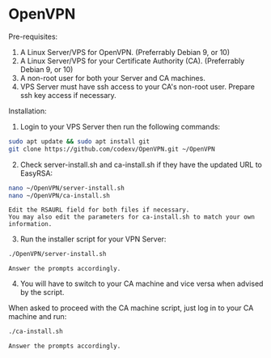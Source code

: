# OpenVPN

Pre-requisites:
1. A Linux Server/VPS for OpenVPN.
    (Preferrably Debian 9, or 10)
2. A Linux Server/VPS for your Certificate Authority (CA).
    (Preferrably Debian 9, or 10)
3. A non-root user for both your Server and CA machines.
3. VPS Server must have ssh access to your CA's non-root user. 
    Prepare ssh key access if necessary.


Installation:

1. Login to your VPS Server then run the following commands:

```bash
sudo apt update && sudo apt install git
git clone https://github.com/codexv/OpenVPN.git ~/OpenVPN
```

2. Check server-install.sh and ca-install.sh if they have the updated URL to EasyRSA:

```bash
nano ~/OpenVPN/server-install.sh
nano ~/OpenVPN/ca-install.sh
```

    Edit the RSAURL field for both files if necessary.
    You may also edit the parameters for ca-install.sh to match your own information.

3. Run the installer script for your VPN Server:

```bash
./OpenVPN/server-install.sh
```

    Answer the prompts accordingly.


4. You will have to switch to your CA machine and vice versa when advised by the script.

When asked to proceed with the CA machine script, just log in to your CA machine and run:

```bash
./ca-install.sh
```

    Answer the prompts accordingly.




